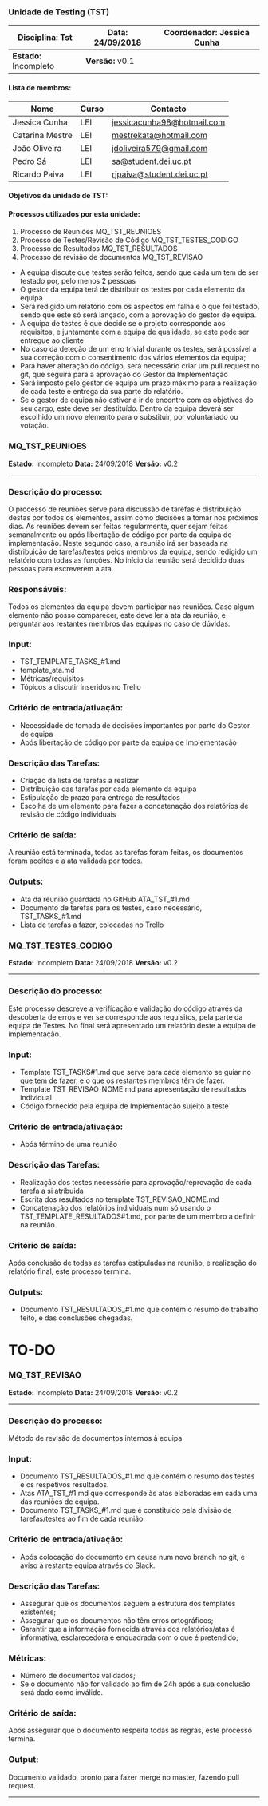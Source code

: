 ### Unidade de Testing (TST)

| Disciplina: Tst        | Data: 24/09/2018 | Coordenador: Jessica Cunha |
| ---------------------- | ---------------- | -------------------------- |
| **Estado:** Incompleto | **Versão:** v0.1 |                            |

#### Lista de membros:

| Nome            | Curso | Contacto                   |
| --------------- | ----- | -------------------------- |
| Jessica Cunha   | LEI   | jessicacunha98@hotmail.com |
| Catarina Mestre | LEI   | mestrekata@hotmail.com     |
| João Oliveira   | LEI   | jdoliveira579@gmail.com    |
| Pedro Sá        | LEI   | sa@student.dei.uc.pt       |
| Ricardo Paiva   | LEI   | rjpaiva@student.dei.uc.pt  |

#### Objetivos da unidade de TST:

#### Processos utilizados por esta unidade:

1. Processo de Reuniões 															MQ_TST_REUNIOES
2. Processo de Testes/Revisão de Código								MQ_TST_TESTES_CODIGO
3. Processo de Resultados 													  MQ_TST_RESULTADOS
4. Processo de revisão de documentos                  MQ_TST_REVISAO


- A equipa discute que testes serão feitos, sendo que cada um tem de ser testado por, pelo menos 2 pessoas
- O gestor da equipa terá de distribuir os testes por cada elemento da equipa
- Será redigido um relatório com os aspectos em falha e o que foi testado, sendo que este só será lançado, com a aprovação do gestor de equipa.
- A equipa de testes é que decide se o projeto corresponde aos requisitos, e juntamente com a equipa de qualidade, se este pode ser entregue ao cliente
- No caso da deteção de um erro trivial durante os testes, será possível a sua correção com o consentimento dos vários elementos da equipa;
- Para haver alteração do código, será necessário criar um pull request no git, que seguirá para a aprovação do Gestor da Implementação
- Será imposto pelo gestor de equipa um prazo máximo para a realização de cada teste e entrega da sua parte do relatório.
- Se o gestor de equipa não estiver a ir de encontro com os objetivos do seu cargo, este deve ser destituído. Dentro da equipa deverá ser escolhido um novo elemento para o substituir, por voluntariado ou votação.


### MQ_TST_REUNIOES

**Estado:** Incompleto		**Data:** 24/09/2018		**Versão:** v0.2

------

### Descrição do processo:

O processo de reuniões serve para discussão de tarefas e distribuição destas por todos os elementos, assim como decisões a tomar nos próximos dias. As reuniões devem ser feitas regularmente, quer sejam feitas semanalmente ou após libertação de código por parte da equipa de implementação. Neste segundo caso, a reunião irá ser baseada na distribuição de tarefas/testes pelos membros da equipa, sendo redigido um relatório com todas as funções.
No início da reunião será decidido duas pessoas para escreverem a ata.

### Responsáveis:

Todos os elementos da equipa devem participar nas reuniões. Caso algum elemento não posso comparecer, este deve ler a ata da reunião, e perguntar aos restantes membros das equipas no caso de dúvidas.

### Input:
- TST_TEMPLATE_TASKS_#1.md
- template_ata.md
- Métricas/requisitos
- Tópicos a discutir inseridos no Trello

### Critério de entrada/ativação:
- Necessidade de tomada de decisões importantes por parte do Gestor de equipa
- Após libertação de código por parte da equipa de Implementação

### Descrição das Tarefas:
- Criação da lista de tarefas a realizar
- Distribuição das tarefas por cada elemento da equipa
- Estipulação de prazo para entrega de resultados
- Escolha de um elemento para fazer a concatenação dos relatórios de revisão de código individuais

### Critério de saída:
A reunião está terminada, todas as tarefas foram feitas, os documentos foram aceites e a ata validada por todos.

### Outputs:
- Ata da reunião guardada no GitHub ATA_TST_#1.md
- Documento de tarefas para os testes, caso necessário, TST_TASKS_#1.md
- Lista de tarefas a fazer, colocadas no Trello

##### 


### MQ_TST_TESTES_CÓDIGO

**Estado:** Incompleto		**Data:** 24/09/2018		**Versão:** v0.2

------

### Descrição do processo:

Este processo descreve a verificação e validação do código através da descoberta de erros e ver se corresponde aos requisitos, pela parte da equipa de Testes. No final será apresentado um relatório deste à equipa de implementação.

### Input:

- Template TST_TASKS#1.md que serve para cada elemento se guiar no que tem de fazer, e o que os restantes membros têm de fazer.
- Template TST_REVISAO_NOME.md para apresentação de resultados individual
- Código fornecido pela equipa de Implementação sujeito a teste

### Critério de entrada/ativação:
- Após término de uma reunião

### Descrição das Tarefas:
- Realização dos testes necessário para aprovação/reprovação de cada tarefa a si atríbuida
- Escrita dos resultados no template TST_REVISAO_NOME.md
- Concatenação dos relatórios individuais num só usando o TST_TEMPLATE_RESULTADOS#1.md, por parte de um membro a definir na reunião.

### Critério de saída:

Após conclusão de todas as tarefas estipuladas na reunião, e realização do relatório final, este processo termina.

### Outputs:
- Documento TST_RESULTADOS_#1.md que contém o resumo do trabalho feito, e das conclusões chegadas.

# TO-DO

### MQ_TST_REVISAO

**Estado:** Incompleto		**Data:** 24/09/2018		**Versão:** v0.2

------

### Descrição do processo:
Método de revisão de documentos internos à equipa

### Input:
- Documento TST_RESULTADOS_#1.md que contém o resumo dos testes e os respetivos resultados.
- Atas ATA_TST_#1.md que corresponde às atas elaboradas em cada uma das reuniões de equipa.
- Documento TST_TASKS_#1.md que é constituído pela divisão de tarefas/testes ao fim de cada reunião.

### Critério de entrada/ativação:
- Após colocação do documento em causa num novo branch no git, e aviso à restante equipa através do Slack.

### Descrição das Tarefas:
- Assegurar que os documentos seguem a estrutura dos templates existentes;
- Assegurar que os documentos não têm erros ortográficos;
- Garantir que a informação fornecida através dos relatórios/atas é informativa, esclarecedora e enquadrada com o que é pretendido;

### Métricas:
- Número de documentos validados;
- Se o documento não for validado ao fim de 24h após a sua conclusão será dado como inválido.

### Critério de saída:
Após assegurar que o documento respeita todas as regras, este processo termina.

###  Output:
Documento validado, pronto para fazer merge no master, fazendo pull request.

---------
